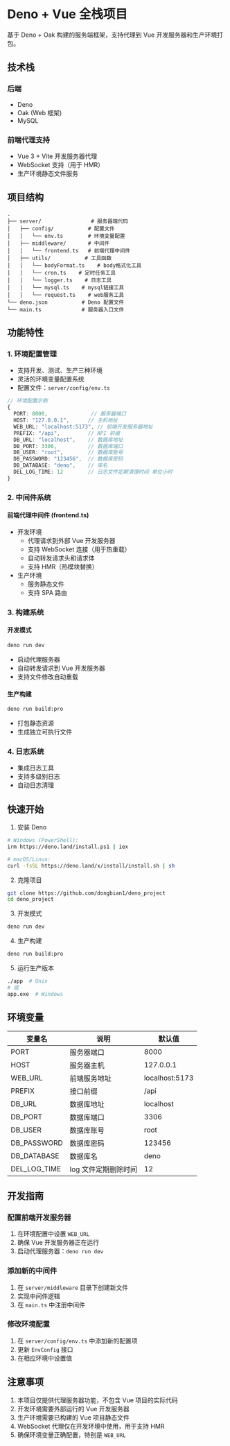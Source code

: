 # Deno + Vue 全栈项目

基于 Deno + Oak 构建的服务端框架，支持代理到 Vue 开发服务器和生产环境打包。

## 技术栈

### 后端

- Deno
- Oak (Web 框架)
- MySQL

### 前端代理支持

- Vue 3 + Vite 开发服务器代理
- WebSocket 支持（用于 HMR）
- 生产环境静态文件服务

## 项目结构

```
.
├── server/                # 服务器端代码
│   ├── config/           # 配置文件
│   │   └── env.ts        # 环境变量配置
│   ├── middleware/       # 中间件
│   │   └── frontend.ts   # 前端代理中间件
│   ├── utils/           # 工具函数
│   │   └── bodyFormat.ts    # body格式化工具
│   │   └── cron.ts    # 定时任务工具
│   │   └── logger.ts    # 日志工具
│   │   └── mysql.ts    # mysql链接工具
│   │   └── request.ts    # web服务工具
└── deno.json           # Deno 配置文件
└── main.ts             # 服务器入口文件

```

## 功能特性

### 1. 环境配置管理

- 支持开发、测试、生产三种环境
- 灵活的环境变量配置系统
- 配置文件：`server/config/env.ts`

```typescript
// 环境配置示例
{
  PORT: 8000,              // 服务器端口
  HOST: "127.0.0.1",      // 主机地址
  WEB_URL: "localhost:5173", // 前端开发服务器地址
  PREFIX: "/api",         // API 前缀
  DB_URL: "localhost",    // 数据库地址
  DB_PORT: 3306,          // 数据库端口
  DB_USER: "root",        // 数据库账号
  DB_PASSWORD: "123456",  // 数据库密码
  DB_DATABASE: "deno",    // 库名
  DEL_LOG_TIME: 12        // 日志文件定期清理时间 单位小时
}
```

### 2. 中间件系统

#### 前端代理中间件 (frontend.ts)

- 开发环境
  - 代理请求到外部 Vue 开发服务器
  - 支持 WebSocket 连接（用于热重载）
  - 自动转发请求头和请求体
  - 支持 HMR（热模块替换）
- 生产环境
  - 服务静态文件
  - 支持 SPA 路由

### 3. 构建系统

#### 开发模式

```bash
deno run dev
```

- 启动代理服务器
- 自动转发请求到 Vue 开发服务器
- 支持文件修改自动重载

#### 生产构建

```bash
deno run build:pro
```

- 打包静态资源
- 生成独立可执行文件

### 4. 日志系统

- 集成日志工具
- 支持多级别日志
- 自动日志清理

## 快速开始

1. 安装 Deno

```bash
# Windows (PowerShell):
irm https://deno.land/install.ps1 | iex

# macOS/Linux:
curl -fsSL https://deno.land/x/install/install.sh | sh
```

2. 克隆项目

```bash
git clone https://github.com/dongbian1/deno_project
cd deno_project
```

3. 开发模式

```bash
deno run dev
```

4. 生产构建

```bash
deno run build:pro
```

5. 运行生产版本

```bash
./app  # Unix
# 或
app.exe  # Windows
```

## 环境变量

| 变量名       | 说明                 | 默认值         |
| ------------ | -------------------- | -------------- |
| PORT         | 服务器端口           | 8000           |
| HOST         | 服务器主机           | 127.0.0.1      |
| WEB_URL      | 前端服务地址         | localhost:5173 |
| PREFIX       | 接口前缀             | /api           |
| DB_URL       | 数据库地址           | localhost      |
| DB_PORT      | 数据库端口           | 3306           |
| DB_USER      | 数据库账号           | root           |
| DB_PASSWORD  | 数据库密码           | 123456         |
| DB_DATABASE  | 数据库名             | deno           |
| DEL_LOG_TIME | log 文件定期删除时间 | 12             |

## 开发指南

### 配置前端开发服务器

1. 在环境配置中设置 `WEB_URL`
2. 确保 Vue 开发服务器正在运行
3. 启动代理服务器：`deno run dev`

### 添加新的中间件

1. 在 `server/middleware` 目录下创建新文件
2. 实现中间件逻辑
3. 在 `main.ts` 中注册中间件

### 修改环境配置

1. 在 `server/config/env.ts` 中添加新的配置项
2. 更新 `EnvConfig` 接口
3. 在相应环境中设置值

## 注意事项

1. 本项目仅提供代理服务器功能，不包含 Vue 项目的实际代码
2. 开发环境需要外部运行的 Vue 开发服务器
3. 生产环境需要已构建的 Vue 项目静态文件
4. WebSocket 代理仅在开发环境中使用，用于支持 HMR
5. 确保环境变量正确配置，特别是 `WEB_URL`
